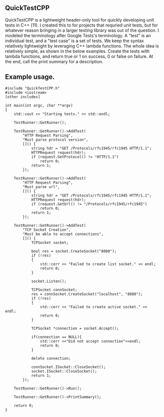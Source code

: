 ## QuickTestCPP

QuickTestCPP is a lightweight header-only tool for quickly developing unit tests in C++ (11). I created this to for projects that requried unit tests, but for whatever reason bringing in a larger testing library was out of the question. I modeled the terminology after Google Tests's terminology. A "test" is an individual test, and a "test case" is a set of tests. We keep the syntax relatively lightweight by leveraging C++ lambda functions. The whole idea is relatively simple, as shown in the below examples. Create the tests with lambda functions, and return true or 1 on success, 0 or false on failure. At the end, call the print summary for a description. 

## Example usage.


~~~~
#include "QuickTestCPP.h"
#include <iostream>
[other includes]

int main(int argc, char **argv)
{
    std::cout << "Starting tests." << std::endl;

    TestRunner::GetRunner();

    TestRunner::GetRunner()->AddTest(
        "HTTP Request Parsing",
        "Must parse protocol version",
        []() {
            string hdr = "GET /Protocols/rfc1945/rfc1945 HTTP/1.1";
            HTTPRequest request(hdr);
            if (request.GetProtocol() != "HTTP/1.1")
                return 0;
            return 1;
        });

    TestRunner::GetRunner()->AddTest(
        "HTTP Request Parsing",
        "Must parse url",
        []() {
            string hdr = "GET /Protocols/rfc1945/rfc1945 HTTP/1.1";
            HTTPRequest request(hdr);
            if (request.GetUrl() != "/Protocols/rfc1945/rfc1945")
                return 0;
            return 1;
        });

    TestRunner::GetRunner()->AddTest(
        "TCP Socket Creation",
        "Must be able to accept connections",
        []() {
            TCPSocket socket;

            bool res = socket.CreateSocket("8080");
            if (!res)
            {
                std::cerr << "Failed to create list socket." << endl;
                return 0;
            }

            socket.Listen();

            TCPSocket connSocket;
            res = connSocket.CreateSocket("localhost", "8080");
            if (!res)
            {
                std::cerr << "Failed to create active socket." << endl;
                return 0;
            }

            TCPSocket *connection = socket.Accept();

            if(connection == NULL){
                std::cerr <<"Did not accept connection"<<endl;
                return 0;
            }

            delete connection;

            connSocket.ISocket::CloseSocket();
            socket.ISocket::CloseSocket();
            return 1;
        });

    TestRunner::GetRunner()->Run();

    TestRunner::GetRunner()->PrintSummary();

    return 0;
}
~~~~
